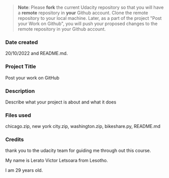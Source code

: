>**Note**: Please **fork** the current Udacity repository so that you will have a **remote** repository in **your** Github account. Clone the remote repository to your local machine. Later, as a part of the project "Post your Work on Github", you will push your proposed changes to the remote repository in your Github account.

### Date created
20/10/2022 and README.md.

### Project Title
Post your work on GitHub

### Description
Describe what your project is about and what it does

### Files used
chicago.zip, new york city.zip, washington.zip, bikeshare.py, README.md

### Credits
thank you to the udacity team for guiding me through out this course.

My name is Lerato Victor Letsoara from Lesotho.

I am 29 years old.